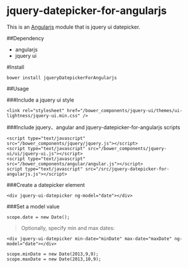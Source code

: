 jquery-datepicker-for-angularjs
=================================

This is an [Angularjs](http://angularjs.org/) module that is jquery ui datepicker.

##Dependency

* angularjs
* jquery ui

#Install

```
bower install jqueryDatepickerForAngularjs
```

##Usage

###Include a jquery ui style
```
<link rel="stylesheet" href="/bower_components/jquery-ui/themes/ui-lightness/jquery-ui.min.css" />
```

###Include jquery、angular and jquery-datepicker-for-angularjs scripts
```
<script type="text/javascript" src="/bower_components/jquery/jquery.js"></script>
<script type="text/javascript" src="/bower_components/jquery-ui/ui/jquery-ui.js"></script>
<script type="text/javascript" src="/bower_components/angular/angular.js"></script>
script type="text/javascript" src="/src/jquery-datepicker-for-angularjs.js"></script>
```

###Create a datepicker element
```
<div jquery-ui-datepicker ng-model="date"></div>
```

###Set a model value

```
scope.date = new Date();
```

> Optionally, specify min and max dates:
```
<div jquery-ui-datepicker min-date="minDate" max-date="maxDate" ng-model="date"></div>
```
```
scope.minDate = new Date(2013,9,9);
scope.maxDate = new Date(2013,10,9);
```

